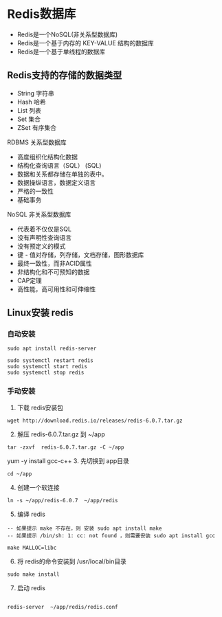 # Redis数据库

- Redis是一个NoSQL(非关系型数据库)
- Redis是一个基于内存的 KEY-VALUE 结构的数据库
- Redis是一个基于单线程的数据库

## Redis支持的存储的数据类型 

- String 字符串
- Hash 哈希
- List 列表
- Set 集合
- ZSet 有序集合

RDBMS 关系型数据库
- 高度组织化结构化数据
- 结构化查询语言（SQL） (SQL)
- 数据和关系都存储在单独的表中。
- 数据操纵语言，数据定义语言
- 严格的一致性
- 基础事务

NoSQL 非关系型数据库
- 代表着不仅仅是SQL
- 没有声明性查询语言
- 没有预定义的模式
- 键 - 值对存储，列存储，文档存储，图形数据库
- 最终一致性，而非ACID属性
- 非结构化和不可预知的数据
- CAP定理
- 高性能，高可用性和可伸缩性



## Linux安装 redis

### 自动安装

```
sudo apt install redis-server

sudo systemctl restart redis
sudo systemctl start redis 
sudo systemctl stop redis
```

### 手动安装
1. 下载 redis安装包

```
wget http://download.redis.io/releases/redis-6.0.7.tar.gz
```

2. 解压 redis-6.0.7.tar.gz 到 ~/app

```
tar -zxvf  redis-6.0.7.tar.gz -C ~/app
```
yum -y install gcc-c++
3. 先切换到 app目录

```
cd ~/app
```

4. 创建一个软连接

```
ln -s ~/app/redis-6.0.7  ~/app/redis
```

5. 编译 redis

```
-- 如果提示 make 不存在，则 安装 sudo apt install make
-- 如果提示 /bin/sh: 1: cc: not found ，则需要安装 sudo apt install gcc

make MALLOC=libc
```

6. 将 redis的命令安装到 /usr/local/bin目录

```
sudo make install
```

7. 启动 redis 

```

redis-server  ~/app/redis/redis.conf

```
